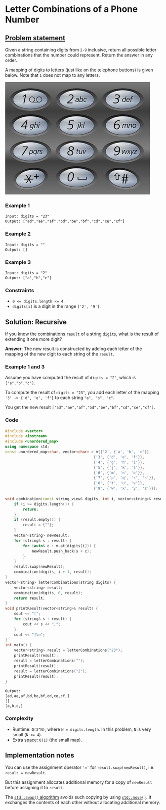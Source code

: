 # Letter Combinations of a Phone Number

## [Problem statement](https://leetcode.com/problems/letter-combinations-of-a-phone-number/)

Given a string containing digits from `2-9` inclusive, return all possible letter combinations that the number could represent. Return the answer in any order.

A mapping of digits to letters (just like on the telephone buttons) is given below. Note that `1` does not map to any letters.

![telephone_keypad](17_Telephone_keypad2.png)


### Example 1
```text
Input: digits = "23"
Output: ["ad","ae","af","bd","be","bf","cd","ce","cf"]
```

### Example 2
```text
Input: digits = ""
Output: []
```

### Example 3
```text
Input: digits = "2"
Output: ["a","b","c"]
``` 

### Constraints

* `0 <= digits.length <= 4`.
* `digits[i]` is a digit in the range `['2', '9']`.

## Solution: Recursive

If you know the combinations `result` of a string `digits`, what is the result of extending it one more digit?

**Answer**: The new result is constructed by adding each letter of the mapping of the new digit to each string of the `result`. 

### Example 1 and 3
Assume you have computed the result of `digits = "2"`, which is `["a","b","c"]`. 

To compute the result of `digits = "23"`, you add each letter of the mapping `'3' -> {'d', 'e', 'f'}` to each string `"a", "b", "c"`. 

You get the new result `["ad","ae","af","bd","be","bf","cd","ce","cf"]`.

### Code
```cpp
#include <vector>
#include <iostream>
#include <unordered_map>
using namespace std;
const unordered_map<char, vector<char> > m{{'2', {'a', 'b', 'c'}},
                                        {'3', {'d', 'e', 'f'}},
                                        {'4', {'g', 'h', 'i'}},
                                        {'5', {'j', 'k', 'l'}},
                                        {'6', {'m', 'n', 'o'}},
                                        {'7', {'p', 'q', 'r', 's'}},
                                        {'8', {'t', 'u', 'v'}},
                                        {'9', {'w', 'x', 'y', 'z'}}};

void combination(const string_view& digits, int i, vector<string>& result) {
    if (i >= digits.length()) {
        return;
    }
    if (result.empty()) {
        result = {""};
    }
    vector<string> newResult;
    for (string& s : result) {
        for (auto& c : m.at(digits[i])) {
            newResult.push_back(s + c);
        }
    }
    result.swap(newResult);
    combination(digits, i + 1, result);
}
vector<string> letterCombinations(string digits) {
    vector<string> result;
    combination(digits, 0, result);
    return result;
}
void printResult(vector<string>& result) {
    cout << "[";
    for (string& s : result) {
        cout << s << ",";
    }
    cout << "]\n";
}
int main() {
    vector<string> result = letterCombinations("23");
    printResult(result);
    result = letterCombinations("");
    printResult(result);
    result = letterCombinations("2");
    printResult(result);
}
```
```text
Output:
[ad,ae,af,bd,be,bf,cd,ce,cf,]
[]
[a,b,c,]
```

### Complexity
* Runtime: `O(3^N)`, where `N = digits.length`. In this problem, `N` is very small (`N <= 4`).
* Extra space: `O(1)` (the small map).

## Implementation notes
You can use the assignment operator `'='` for `result.swap(newResult)`, i.e. `result = newResult`. 

But this assignment allocates additional memory for a copy of `newResult` before assigning it to `result`.

The [`std::swap()` algorithm](https://en.cppreference.com/w/cpp/string/basic_string/swap) avoids such copying by using [`std::move()`](https://en.cppreference.com/w/cpp/utility/move). It exchanges the contents of each other without allocating additional memory.


